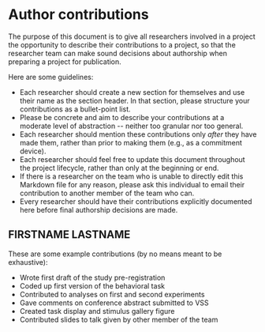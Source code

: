 # Author contributions

The purpose of this document is to give all researchers involved in a project the opportunity to describe their contributions to a project, so that the researcher team can make sound decisions about authorship when preparing a project for publication. 

Here are some guidelines:
* Each researcher should create a new section for themselves and use their name as the section header. In that section, please structure your contributions as a bullet-point list. 
* Please be concrete and aim to describe your contributions at a moderate level of abstraction -- neither too granular nor too general. 
* Each researcher should mention these contributions only *after* they have made them, rather than prior to making them (e.g., as a commitment device). 
* Each researcher should feel free to update this document throughout the project lifecycle, rather than only at the beginning or end.
* If there is a researcher on the team who is unable to directly edit this Markdown file for any reason, please ask this individual to email their contribution to another member of the team who can. 
* Every researcher should have their contributions explicitly documented here before final authorship decisions are made. 

## FIRSTNAME LASTNAME

These are some example contributions (by no means meant to be exhaustive):
* Wrote first draft of the study pre-registration
* Coded up first version of the behavioral task
* Contributed to analyses on first and second experiments
* Gave comments on conference abstract submitted to VSS
* Created task display and stimulus gallery figure
* Contributed slides to talk given by other member of the team
